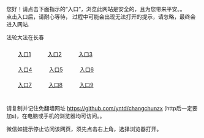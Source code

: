 您好！请点击下面指示的“入口”，浏览此网站是安全的，且为您带来平安。。 <br/>
点击入口后，请耐心等待， 过程中可能会出现无法打开的提示，请忽略，最终会进入网站. </br>

法轮大法在长春<br/>
<div style="padding:10px"><a style="margin:20px" target="_blank" href="https://dr85d7v9j3hbu.cloudfront.net/2Qpsp?prhdbkb" id="ccLink1" rel="nofollow">入口1</a> <a target="_blank" style="margin:20px" href="https://d1vauaqwcakc5l.cloudfront.net/2Qpsp?rdywya" id="ccLink2" rel="nofollow">入口2</a> <a style="margin:20px" target="_blank" href="https://d16fv0eao6g25n.cloudfront.net/2Qpsp?rxzwrue" id="ccLink3" rel="nofollow">入口3</a></div>

<div style="padding:10px" ><a style="margin:20px" target="_blank" href="https://dr85d7v9j3hbu.cloudfront.net/2Qpsp?prhdbkb" id="ccLink4" rel="nofollow">入口4</a> <a style="margin:20px" href="https://d1vauaqwcakc5l.cloudfront.net/2Qpsp?rdywya" target="_blank" id="ccLink5" rel="nofollow">入口5</a> <a style="margin:20px" href="https://d16fv0eao6g25n.cloudfront.net/2Qpsp?rxzwrue" target="_blank" id="ccLink6" rel="nofollow">入口6</a></div>

<div style="padding:10px"><a style="margin:20px" target="_blank" href="https://dr85d7v9j3hbu.cloudfront.net/2Qpsp?prhdbkb" id="ccLink7" rel="nofollow">入口7</a> <a style="margin:20px" href="https://d1vauaqwcakc5l.cloudfront.net/2Qpsp?rdywya" target="_blank" id="ccLink8" rel="nofollow">入口8</a> <a style="margin:20px" target="_blank" href="https://d16fv0eao6g25n.cloudfront.net/2Qpsp?rxzwrue" id="ccLink9" rel="nofollow">入口9</a></div>

<br/>



请复制并记住免翻墙网址 https://github.com/yntd/changchunzx (http后一定要加s)，在电脑或手机的浏览器均可访问。。<br/>

微信如提示停止访问该网页，须先点击右上角，选择浏览器打开。
